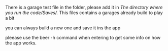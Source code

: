 There is a garage test file in the folder, please add it in *The directory where you run the code/Saves/.*
This files contains a garages already build to play a bit 

you can always build a new one and save it ins the app

pleease use the beer -h command when entering to get some info on how the app works.